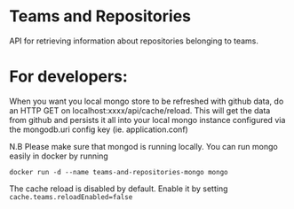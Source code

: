 # Teams and Repositories
API for retrieving information about repositories belonging to teams.

For developers:
===============
 
 When you want you local mongo store to be refreshed with github data, do an HTTP GET on localhost:xxxx/api/cache/reload.
  This will get the data from github and persists it all into your local mongo instance configured via the mongodb.uri config key (ie. application.conf) 

 N.B Please make sure that mongod is running locally. You can run mongo easily in docker by running
 
    docker run -d --name teams-and-repositories-mongo mongo


The cache reload is disabled by default. Enable it by setting ```cache.teams.reloadEnabled=false```